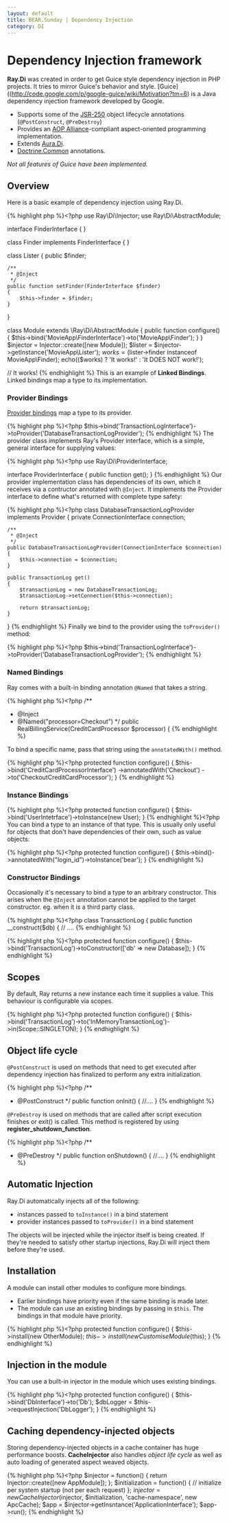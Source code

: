```yaml
---
layout: default
title: BEAR.Sunday | Dependency Injection 
category: DI
---
```



Dependency Injection framework
==============================

**Ray.Di** was created in order to get Guice style dependency injection in PHP projects. It tries to mirror Guice's behavior and style. [Guice]((http://code.google.com/p/google-guice/wiki/Motivation?tm=6) is a Java dependency injection framework developed by Google.

 * Supports some of the [JSR-250](http://en.wikipedia.org/wiki/JSR_250) object lifecycle annotations (`@PostConstruct`, `@PreDestroy`)
 * Provides an [AOP Alliance](http://aopalliance.sourceforge.net/)-compliant aspect-oriented programming implementation.
 * Extends [Aura.Di](http://auraphp.github.com/Aura.Di).
 * [Doctrine.Common](http://www.doctrine-project.org/projects/common) annotations.

_Not all features of Guice have been implemented._


Overview
--------

Here is a basic example of dependency injection using Ray.Di.

{% highlight php %}<?php
use Ray\Di\Injector;
use Ray\Di\AbstractModule;

interface FinderInterface
{
}

class Finder implements FinderInterface
{
}

class Lister
{
    public $finder;

    /**
     * @Inject
     */
    public function setFinder(FinderInterface $finder)
    {
        $this->finder = $finder;
    }
}


class Module extends \Ray\Di\AbstractModule
{
    public function configure()
    {
        $this->bind('MovieApp\FinderInterface')->to('MovieApp\Finder');
    }
}
$injector = Injector::create([new Module]);
$lister = $injector->getInstance('MovieApp\Lister');
$works = ($lister->finder instanceof MovieApp\Finder);
echo(($works) ? 'It works!' : 'It DOES NOT work!');

// It works!
{% endhighlight %}
This is an example of **Linked Bindings**. Linked bindings map a type to its implementation.


### Provider Bindings

[Provider bindings](http://code.google.com/p/rayphp/wiki/ProviderBindings) map a type to its provider.

{% highlight php %}<?php
$this->bind('TransactionLogInterface')->toProvider('DatabaseTransactionLogProvider');
{% endhighlight %}
The provider class implements Ray's Provider interface, which is a simple, general interface for supplying values:

{% highlight php %}<?php
use Ray\Di\ProviderInterface;

interface ProviderInterface
{
    public function get();
}
{% endhighlight %}
Our provider implementation class has dependencies of its own, which it receives via a contructor annotated with `@Inject`.
It implements the Provider interface to define what's returned with complete type safety:

{% highlight php %}<?php
class DatabaseTransactionLogProvider implements Provider
{
    private ConnectionInterface connection;

    /**
     * @Inject
     */
    public DatabaseTransactionLogProvider(ConnectionInterface $connection)
    {
        $this->connection = $connection;
    }

    public TransactionLog get()
    {
        $transactionLog = new DatabaseTransactionLog;
        $transactionLog->setConnection($this->connection);

        return $transactionLog;
    }
}
{% endhighlight %}
Finally we bind to the provider using the `toProvider()` method:

{% highlight php %}<?php
$this->bind('TransactionLogInterface')->toProvider('DatabaseTransactionLogProvider');
{% endhighlight %}

### Named Bindings

Ray comes with a built-in binding annotation `@Named` that takes a string.

{% highlight php %}<?php
/**
 *  @Inject
 *  @Named("processor=Checkout")
 */
public RealBillingService(CreditCardProcessor $processor)
{
{% endhighlight %}

To bind a specific name, pass that string using the `annotatedWith()` method.

{% highlight php %}<?php
protected function configure()
{
    $this->bind('CreditCardProcessorInterface')
        ->annotatedWith('Checkout')
        ->to('CheckoutCreditCardProcessor');
}
{% endhighlight %}

### Instance Bindings

{% highlight php %}<?php
protected function configure()
{
    $this->bind('UserIntetrface')->toInstance(new User);
}
{% endhighlight %}<?php
You can bind a type to an instance of that type. This is usually only useful for objects that don't have dependencies of their own, such as value objects:

{% highlight php %}<?php
protected function configure()
{
    $this->bind()->annotatedWith("login_id")->toInstance('bear');
}
{% endhighlight %}

### Constructor Bindings

Occasionally it's necessary to bind a type to an arbitrary constructor. This arises when the `@Inject` annotation cannot be applied to the target constructor. eg. when it is a third party class.

{% highlight php %}<?php
class TransactionLog
{
    public function __construct($db)
    {
     // ....
{% endhighlight %}

{% highlight php %}<?php
protected function configure()
{
    $this->bind('TransactionLog')->toConstructor(['db' => new Database]);
}
{% endhighlight %}

## Scopes

By default, Ray returns a new instance each time it supplies a value. This behaviour is configurable via scopes.

{% highlight php %}<?php
protected function configure()
{
    $this->bind('TransactionLog')->to('InMemoryTransactionLog')->in(Scope::SINGLETON);
}
{% endhighlight %}

## Object life cycle

`@PostConstruct` is used on methods that need to get executed after dependency injection has finalized to perform any extra initialization.

{% highlight php %}<?php
/**
 * @PostConstruct
 */
public function onInit()
{
    //....
}
{% endhighlight %}

`@PreDestroy` is used on methods that are called after script execution finishes or exit() is called.
This method is registered by using **register_shutdown_function**.

{% highlight php %}<?php
/**
 * @PreDestroy
 */
public function onShutdown()
{
    //....
}
{% endhighlight %}

## Automatic Injection

Ray.Di automatically injects all of the following:

 * instances passed to `toInstance()` in a bind statement
 * provider instances passed to `toProvider()` in a bind statement

The objects will be injected while the injector itself is being created. If they're needed to satisfy other startup injections, Ray.Di will inject them before they're used.


## Installation

A module can install other modules to configure more bindings.

 * Earlier bindings have priority even if the same binding is made later.
 * The module can use an existing bindings by passing in `$this`. The bindings in that module have priority.

{% highlight php %}<?php
protected function configure()
{
    $this->install(new OtherModule);
    $this->install(new CustomiseModule($this);
}
{% endhighlight %}

## Injection in the module

You can use a built-in injector in the module which uses existing bindings.

{% highlight php %}<?php
protected function configure()
{
    $this->bind('DbInterface')->to('Db');
    $dbLogger = $this->requestInjection('DbLogger');
}
{% endhighlight %}

Caching dependency-injected objects
-----------------------------------

Storing dependency-injected objects in a cache container has huge performance boosts.
**CacheInjector** also handles *object life cycle* as well as auto loading of generated aspect weaved objects.

{% highlight php %}<?php
$injector = function()  {
    return Injector::create([new AppModule]);
};
$initialization = function() {
    // initialize per system startup (not per each request)
};
$injector = new CacheInjector($injector, $initialization, 'cache-namespace', new ApcCache);
$app = $injector->getInsntance('ApplicationInterface');
$app->run();
{% endhighlight %}
